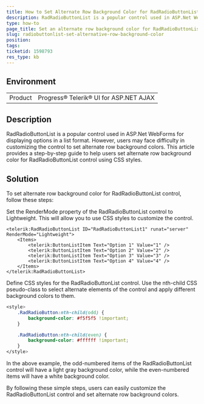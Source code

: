```yaml
---
title: How to Set Alternate Row Background Color for RadRadioButtonList
description: RadRadioButtonList is a popular control used in ASP.Net WebForms for displaying options in a list format. However, users may face difficulty in customizing the control to set alternate row background colors. This article provides a step-by-step guide to help users set alternate row background color for RadRadioButtonList control using CSS styles.
type: how-to
page_title: Set an alternate row background color for RadRadioButtonList
slug: radiobuttonlist-set-alternative-row-background-color
position: 
tags: 
ticketid: 1598793
res_type: kb
---
```


## Environment
<table>
	<tbody>
		<tr>
			<td>Product</td>
			<td>Progress® Telerik® UI for ASP.NET AJAX</td>
		</tr>
	</tbody>
</table>


## Description
RadRadioButtonList is a popular control used in ASP.Net WebForms for displaying options in a list format. However, users may face difficulty in customizing the control to set alternate row background colors. This article provides a step-by-step guide to help users set alternate row background color for RadRadioButtonList control using CSS styles.

## Solution
To set alternate row background color for RadRadioButtonList control, follow these steps:

Set the RenderMode property of the RadRadioButtonList control to Lightweight. This will allow you to use CSS styles to customize the control.

````ASPX
<telerik:RadRadioButtonList ID="RadRadioButtonList1" runat="server" RenderMode="Lightweight">
    <Items>
        <telerik:ButtonListItem Text="Option 1" Value="1" />
        <telerik:ButtonListItem Text="Option 2" Value="2" />
        <telerik:ButtonListItem Text="Option 3" Value="3" />
        <telerik:ButtonListItem Text="Option 4" Value="4" />
    </Items>
</telerik:RadRadioButtonList>
````

Define CSS styles for the RadRadioButtonList control. Use the nth-child CSS pseudo-class to select alternate elements of the control and apply different background colors to them.


````CSS
<style>
    .RadRadioButton:nth-child(odd) {
        background-color: #f5f5f5 !important;
    }

    .RadRadioButton:nth-child(even) {
        background-color: #ffffff !important;
    }
</style>
````

In the above example, the odd-numbered items of the RadRadioButtonList control will have a light gray background color, while the even-numbered items will have a white background color.

By following these simple steps, users can easily customize the RadRadioButtonList control and set alternate row background colors.
  
